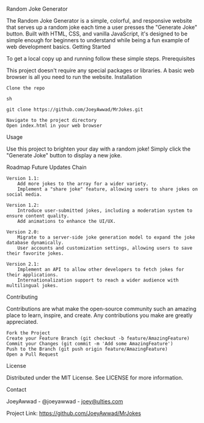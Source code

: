 Random Joke Generator

The Random Joke Generator is a simple, colorful, and responsive website that serves up a random joke each time a user presses the "Generate Joke" button. Built with HTML, CSS, and vanilla JavaScript, it's designed to be simple enough for beginners to understand while being a fun example of web development basics.
Getting Started

To get a local copy up and running follow these simple steps.
Prerequisites

This project doesn't require any special packages or libraries. A basic web browser is all you need to run the website.
Installation

    Clone the repo

    sh

    git clone https://github.com/JoeyAwwad/MrJokes.git

    Navigate to the project directory
    Open index.html in your web browser

Usage

Use this project to brighten your day with a random joke! Simply click the "Generate Joke" button to display a new joke.

Roadmap
Future Updates Chain

    Version 1.1:
        Add more jokes to the array for a wider variety.
        Implement a "share joke" feature, allowing users to share jokes on social media.

    Version 1.2:
        Introduce user-submitted jokes, including a moderation system to ensure content quality.
        Add animations to enhance the UI/UX.

    Version 2.0:
        Migrate to a server-side joke generation model to expand the joke database dynamically.
        User accounts and customization settings, allowing users to save their favorite jokes.

    Version 2.1:
        Implement an API to allow other developers to fetch jokes for their applications.
        Internationalization support to reach a wider audience with multilingual jokes.

Contributing

Contributions are what make the open-source community such an amazing place to learn, inspire, and create. Any contributions you make are greatly appreciated.

    Fork the Project
    Create your Feature Branch (git checkout -b feature/AmazingFeature)
    Commit your Changes (git commit -m 'Add some AmazingFeature')
    Push to the Branch (git push origin feature/AmazingFeature)
    Open a Pull Request

License

Distributed under the MIT License. See LICENSE for more information.

Contact

JoeyAwwad - @joeyawwad - joey@ulties.com

Project Link:  https://github.com/JoeyAwwad/MrJokes
